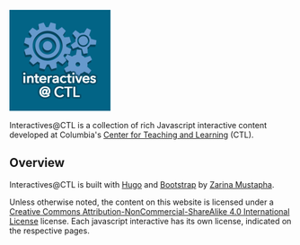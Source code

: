 ![Interactives@CTL](https://raw.githubusercontent.com/ccnmtl/interactives/master/static/img/apple-touch-icon.png)  

Interactives@CTL is a collection of rich Javascript interactive content developed at Columbia's [Center for Teaching and Learning](http://ctl.columbia.edu) (CTL).

## Overview

Interactives@CTL is built with [Hugo](https://gohugo.io/) and [Bootstrap](http://getbootstrap.com/) by [Zarina Mustapha](http://ctl.columbia.edu/about/team/mustapha/).

Unless otherwise noted, the content on this website is licensed under a [Creative Commons Attribution-NonCommercial-ShareAlike 4.0 International License](http://creativecommons.org/licenses/by-nc-sa/4.0/) license. Each javascript interactive has its own license, indicated on the respective pages.
